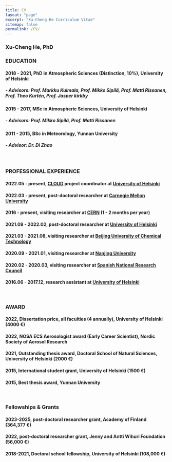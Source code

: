 ```yaml
---
title: CV 
layout: "page" 
excerpt: "Xu-Cheng He Curriculum Vitae"
sitemap: false
permalink: /CV/
---
```

### Xu-Cheng He, PhD

### EDUCATION

#### 2018 - 2021, PhD in Atmospheric Sciences (Distinction, 10%), University of Helsinki
#####  - Advisors: Prof. Markku Kulmala, Prof. Mikko Sipilä, Prof. Matti Rissanen, Prof. Theo Kurtén, Prof. Jasper kirkby

#### 2015 - 2017, MSc in Atmospheric Sciences, University of Helsinki 
##### - Advisors: Prof. Mikko Sipilä, Prof. Matti Rissanen 

#### 2011 - 2015, BSc in Meteorology, Yunnan University
##### - Advisor: Dr. Di Zhao

<br/>

### PROFESSIONAL EXPERIENCE

#### 2022.05 - present, [CLOUD](https://home.cern/science/experiments/cloud) project coordinator at [University of Helsinki](https://www.helsinki.fi/en) 
#### 2022.03 - present, post-doctoral researcher at [Carnegie Mellon University](https://www.cmu.edu)
#### 2016 - present, visiting researcher at [CERN](https://home.cern) (1 - 2 months per year) 
#### 2021.09 - 2022.02, post-doctoral researcher at [University of Helsinki](https://www.helsinki.fi/en)
#### 2021.03 - 2021.08, visiting researcher at [Beijing University of Chemical Technology](https://www.buct.edu.cn/main.htm)
#### 2020.09 - 2021.01, visiting researcher at [Nanjing University](https://www.nju.edu.cn/en/main.psp)
#### 2020.02 - 2020.03, visiting researcher at [Spanish National Research Council](https://www.csic.es/en/csic)
#### 2016.06 - 2017.12, research assistant at [University of Helsinki](https://www.helsinki.fi/en)

<br/>

### AWARD

#### 2022, Dissertation price, all faculties (4 annually), University of Helsinki (4000 €)
#### 2022, NOSA ECS Aerosologist award (Early Career Scientist), Nordic Society of Aerosol Research
#### 2021, Outstanding thesis award, Doctoral School of Natural Sciences, University of Helsinki (2000 €)
#### 2015, International student grant, University of Helsinki (1500 €)
#### 2015, Best thesis award, Yunnan University 

<br/>

### Fellowships & Grants
#### 2023-2025, post-doctoral researcher grant, Academy of Finland (364,377 €)
#### 2022, post-doctoral researcher grant, Jenny and Antti Wihuri Foundation (56,000 €)
#### 2018-2021, Doctoral school fellowship, University of Helsinki (108,000 €)
